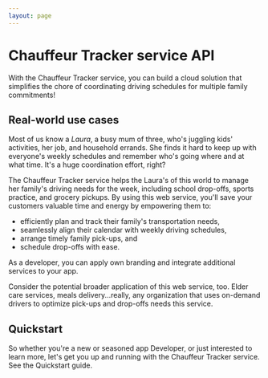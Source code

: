 ```yaml
---
layout: page
---
```


# Chauffeur Tracker service API

With the Chauffeur Tracker service, you can build a cloud solution that simplifies the chore of coordinating driving schedules for multiple family commitments!

## Real-world use cases

Most of us know a *Laura*, a busy mum of three, who's juggling kids' activities, her job, and household errands. She finds it hard to keep up with everyone's weekly schedules and remember who's going where and at what time. It's a huge coordination effort, right?

The Chauffeur Tracker service helps the Laura's of this world to manage her family's driving needs for the week, including school drop-offs, sports practice, and grocery pickups. By using this web service, you'll save your customers valuable time and energy by empowering them to:

* efficiently plan and track their family's transportation needs,
* seamlessly align their calendar with weekly driving schedules,
* arrange timely family pick-ups, and
* schedule drop-offs with ease.

As a developer, you can apply own branding and integrate additional services to your app.

Consider the potential broader application of this web service, too. Elder care services, meals delivery...really, any organization that uses on-demand drivers to optimize pick-ups and drop-offs needs this service.

## Quickstart

So whether you're a new or seasoned app Developer, or just interested to learn more, let's get you up and running with the Chauffeur Tracker service. See the Quickstart guide.
